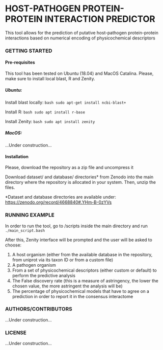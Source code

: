 # HOST-PATHOGEN PROTEIN-PROTEIN INTERACTION PREDICTOR 
This tool allows for the prediction of putative host-pathogen protein-protein interactions based on numerical encoding of physicochemical descriptors


### GETTING STARTED

#### Pre-requisites

This tool has been tested on Ubuntu (18.04) and MacOS Catalina.
Please, make sure to install local blast, R and Zenity.

##### Ubuntu:
Install blast locally: ```bash sudo apt-get install ncbi-blast+ ```

Install R: ```bash sudo apt install r-base ```

Install Zenity: ```bash sudo apt install zenity ```


##### MacOS:

...Under construction...

#### Installation

Please, download the repository as a zip file and uncompress it

Download dataset/ and database/ directories* from Zenodo into the main directory where the repository is allocated in your system. Then, unzip the files.


*Dataset and database directories are available under: https://zenodo.org/record/4668840#.YHm-B-0zYVs

### RUNNING EXAMPLE

In order to run the tool, go to /scripts inside the main directory and run ```./main_script.bash ```

After this, Zenity interface will be prompted and the user will be asked to choose:
1) A host organism (either from the available database in the repository, from uniprot via its taxon ID or from a custom file) 
2) A pathogen organism
3) From a set of physicochemical descriptors (either custom or default) to perform the predictive analysis
4) The False discovery rate (this is a measure of astringency, the lower the chosen value, the more astringent the analysis will be)
5) The percentage of physicochemical models that have to agree on a prediction in order to report it in the consensus interactome



### AUTHORS/CONTRIBUTORS

...Under construction...


### LICENSE

...Under construction...
